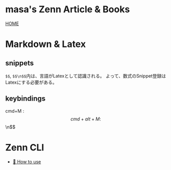 # masa's Zenn Article & Books
[HOME](https://zenn.dev/masa0902dev)



# Markdown & Latex
## snippets
`$$`, `$$\n$$`内は、言語がLatexとして認識される。
よって、数式のSnippet登録はLatexにする必要がある。

## keybindings
cmd+M : $$
cmd+alt+M : $$\n$$



# Zenn CLI
* [📘 How to use](https://zenn.dev/zenn/articles/zenn-cli-guide)
